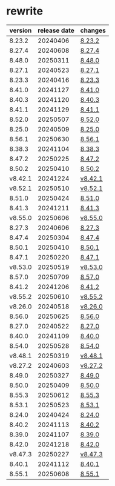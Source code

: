 # rewrite	


|version|release date|changes|
|---|---|---|
|8.23.2|20240406|[8.23.2](./8.23.2-20240406.md)|
|8.27.4|20240608|[8.27.4](./8.27.4-20240608.md)|
|8.48.0|20250311|[8.48.0](./8.48.0-20250311.md)|
|8.27.1|20240523|[8.27.1](./8.27.1-20240523.md)|
|8.23.3|20240416|[8.23.3](./8.23.3-20240416.md)|
|8.41.0|20241127|[8.41.0](./8.41.0-20241127.md)|
|8.40.3|20241120|[8.40.3](./8.40.3-20241120.md)|
|8.41.1|20241129|[8.41.1](./8.41.1-20241129.md)|
|8.52.0|20250507|[8.52.0](./8.52.0-20250507.md)|
|8.25.0|20240509|[8.25.0](./8.25.0-20240509.md)|
|8.56.1|20250630|[8.56.1](./8.56.1-20250630.md)|
|8.38.3|20241104|[8.38.3](./8.38.3-20241104.md)|
|8.47.2|20250225|[8.47.2](./8.47.2-20250225.md)|
|8.50.2|20250410|[8.50.2](./8.50.2-20250410.md)|
|v8.42.1|20241224|[v8.42.1](./v8.42.1-20241224.md)|
|v8.52.1|20250510|[v8.52.1](./v8.52.1-20250510.md)|
|8.51.0|20250424|[8.51.0](./8.51.0-20250424.md)|
|8.41.3|20241211|[8.41.3](./8.41.3-20241211.md)|
|v8.55.0|20250606|[v8.55.0](./v8.55.0-20250606.md)|
|8.27.3|20240606|[8.27.3](./8.27.3-20240606.md)|
|8.47.4|20250304|[8.47.4](./8.47.4-20250304.md)|
|8.50.1|20250410|[8.50.1](./8.50.1-20250410.md)|
|8.47.1|20250220|[8.47.1](./8.47.1-20250220.md)|
|v8.53.0|20250519|[v8.53.0](./v8.53.0-20250519.md)|
|8.57.0|20250709|[8.57.0](./8.57.0-20250709.md)|
|8.41.2|20241206|[8.41.2](./8.41.2-20241206.md)|
|v8.55.2|20250610|[v8.55.2](./v8.55.2-20250610.md)|
|v8.26.0|20240518|[v8.26.0](./v8.26.0-20240518.md)|
|8.56.0|20250625|[8.56.0](./8.56.0-20250625.md)|
|8.27.0|20240522|[8.27.0](./8.27.0-20240522.md)|
|8.40.0|20241109|[8.40.0](./8.40.0-20241109.md)|
|8.54.0|20250528|[8.54.0](./8.54.0-20250528.md)|
|v8.48.1|20250319|[v8.48.1](./v8.48.1-20250319.md)|
|v8.27.2|20240603|[v8.27.2](./v8.27.2-20240603.md)|
|8.49.0|20250327|[8.49.0](./8.49.0-20250327.md)|
|8.50.0|20250409|[8.50.0](./8.50.0-20250409.md)|
|8.55.3|20250612|[8.55.3](./8.55.3-20250612.md)|
|8.53.1|20250523|[8.53.1](./8.53.1-20250523.md)|
|8.24.0|20240424|[8.24.0](./8.24.0-20240424.md)|
|8.40.2|20241113|[8.40.2](./8.40.2-20241113.md)|
|8.39.0|20241107|[8.39.0](./8.39.0-20241107.md)|
|8.42.0|20241218|[8.42.0](./8.42.0-20241218.md)|
|v8.47.3|20250227|[v8.47.3](./v8.47.3-20250227.md)|
|8.40.1|20241112|[8.40.1](./8.40.1-20241112.md)|
|8.55.1|20250608|[8.55.1](./8.55.1-20250608.md)|

